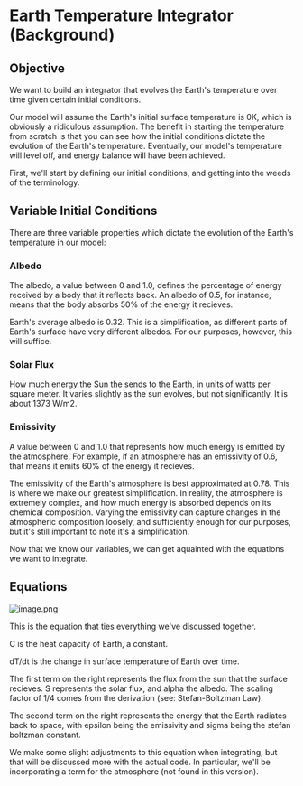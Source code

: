 # Earth Temperature Integrator (Background)

## Objective

We want to build an integrator that evolves the Earth's temperature over time given certain initial conditions.

Our model will assume the Earth's initial surface temperature is 0K, which is obviously a ridiculous assumption. The benefit in starting the temperature from scratch is that you can see how the initial conditions dictate the evolution of the Earth's temperature. Eventually, our model's temperature will level off, and energy balance will have been achieved.

First, we'll start by defining our initial conditions, and getting into the weeds of the terminology.

## Variable Initial Conditions

There are three variable properties which dictate the evolution of the Earth's temperature in our model:

### Albedo

The albedo, a value between 0 and 1.0, defines the percentage of energy received by a body that it reflects back. An albedo of 0.5, for instance, means that the body absorbs 50% of the energy it recieves.

Earth's average albedo is 0.32. This is a simplification, as different parts of Earth's surface have very different albedos. For our purposes, however, this will suffice.

### Solar Flux

How much energy the Sun the sends to the Earth, in units of watts per square meter. It varies slightly as the sun evolves, but not significantly. It is about 1373 W/m2.

### Emissivity

A value between 0 and 1.0 that represents how much energy is emitted by the atmosphere. For example, if an atmosphere has an emissivity of 0.6, that means it emits 60% of the energy it recieves.

The emissivity of the Earth's atmosphere is best approximated at 0.78. This is where we make our greatest simplification. In reality, the atmosphere is extremely complex, and how much energy is absorbed depends on its chemical composition. Varying the emissivity can capture changes in the atmospheric composition loosely, and sufficiently enough for our purposes, but it's still important to note it's a simplification.


Now that we know our variables, we can get aquainted with the equations we want to integrate.

## Equations

![image.png](eqn.png)

This is the equation that ties everything we've discussed together.

C is the heat capacity of Earth, a constant.

dT/dt is the change in surface temperature of Earth over time.

The first term on the right represents the flux from the sun that the surface recieves. S represents the solar flux, and alpha the albedo. The scaling factor of 1/4 comes from the derivation (see: Stefan-Boltzman Law).

The second term on the right represents the energy that the Earth radiates back to space, with epsilon being the emissivity and sigma being the stefan boltzman constant.

We make some slight adjustments to this equation when integrating, but that will be discussed more with the actual code. In particular, we'll be incorporating a term for the atmosphere (not found in this version).